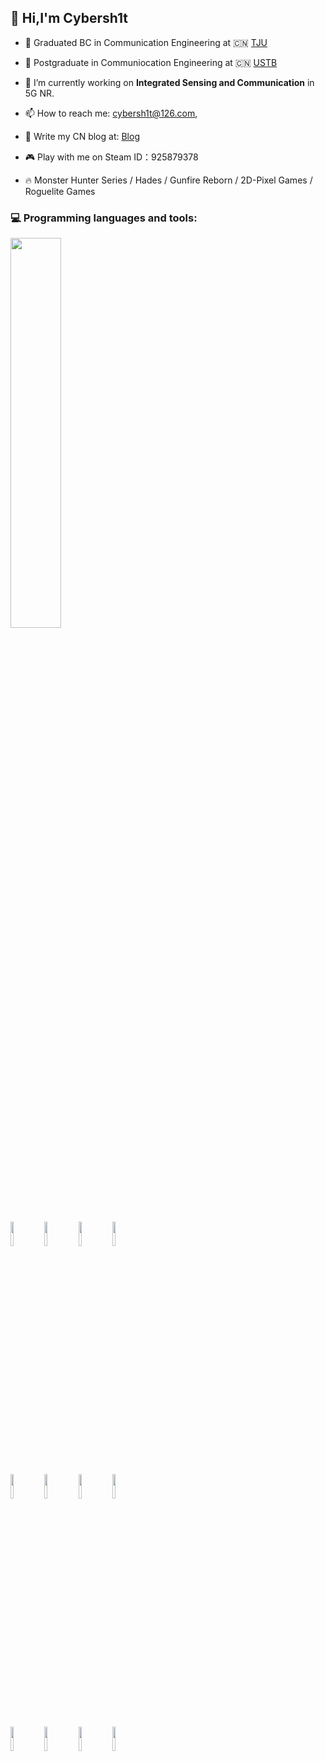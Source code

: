 ## 👋 Hi,I'm Cybersh1t

- 👋 Graduated BC in Communication Engineering at 🇨🇳 [TJU](http://www.tju.edu.cn/)

- 🫠 Postgraduate in Communiocation Engineering at 🇨🇳 [USTB](https://www.ustb.edu.cn/)

- 🔭 I’m currently working on **Integrated Sensing and Communication** in 5G NR.

- 📫 How to reach me: cybersh1t@126.com,
  
- 💬 Write my CN blog at: [Blog](https://cybercolyce.cn/)
  
- 🎮 Play with me on Steam ID：925879378

- 🔥 Monster Hunter Series / Hades / Gunfire Reborn / 2D-Pixel Games / Roguelite Games

### :computer: Programming languages and tools: 

<div>
<code><img width="40%"src = "https://github-readme-stats.vercel.app/api?username=Dafeigy&show_icons=true&hide_border=true" ></code>
  
<code><img width="10%" src="https://www.vectorlogo.zone/logos/python/python-ar21.svg"></code>
<code><img width="10%" src="https://www.vectorlogo.zone/logos/r-project/r-project-ar21.svg"></code>
<code><img width="10%" src="https://www.vectorlogo.zone/logos/rust-lang/rust-lang-ar21.svg"></code>
<code><img width="10%" src="https://www.vectorlogo.zone/logos/commonmark/commonmark-ar21.svg"></code>


<code><img width="10%" src="https://www.vectorlogo.zone/logos/pocoo_flask/pocoo_flask-ar21.svg"></code>
<code><img width="10%" src="https://www.vectorlogo.zone/logos/pytorch/pytorch-ar21.svg"></code>
<code><img width="10%" src="https://www.vectorlogo.zone/logos/grpcio/grpcio-ar21.svg"></code>
<code><img width="10%" src="https://www.vectorlogo.zone/logos/tailwindcss/tailwindcss-ar21.svg"></code>

<code><img width="10%" src="https://www.vectorlogo.zone/logos/arduino/arduino-ar21.svg"></code> 
<code><img width="10%" src="https://www.vectorlogo.zone/logos/docker/docker-ar21.svg"></code>
<code><img width="10%" src="https://www.vectorlogo.zone/logos/visualstudio_code/visualstudio_code-ar21.svg"></code>
<code><img width="10%" src="https://www.vectorlogo.zone/logos/git-scm/git-scm-ar21.svg"></code>
</div>



